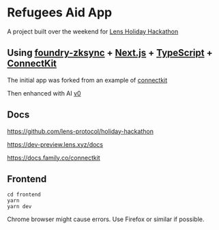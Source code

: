 # Refugees Aid App

A project built over the weekend for [Lens Holiday Hackathon](https://www.lens.xyz/news/lens-holiday-hackathon)

## Using [foundry-zksync](https://github.com/matter-labs/foundry-zksync) + [Next.js](https://nextjs.org/) + [TypeScript](https://www.typescriptlang.org/) + [ConnectKit](https://github.com/family/connectkit)

The initial app was forked from an example of [connectkit](https://github.com/family/connectkit/tree/main/examples/nextjs-app)

Then enhanced with AI [v0](https://v0.dev/chat) 


## Docs

https://github.com/lens-protocol/holiday-hackathon

https://dev-preview.lens.xyz/docs

https://docs.family.co/connectkit


## Frontend

```shell
cd frontend
yarn
yarn dev
```

Chrome browser might cause errors. Use Firefox or similar if possible.
